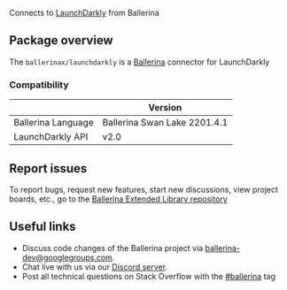 Connects to [LaunchDarkly](https://apidocs.launchdarkly.com/) from Ballerina

## Package overview
The `ballerinax/launchdarkly` is a [Ballerina](https://ballerina.io/) connector for LaunchDarkly

### Compatibility
|                    | Version                   |
|--------------------|---------------------------|
| Ballerina Language | Ballerina Swan Lake 2201.4.1|
| LaunchDarkly API   | v2.0                      |

## Report issues
To report bugs, request new features, start new discussions, view project boards, etc., go to the [Ballerina Extended Library repository](https://github.com/ballerina-platform/ballerina-extended-library)

## Useful links
- Discuss code changes of the Ballerina project via [ballerina-dev@googlegroups.com](mailto:ballerina-dev@googlegroups.com).
- Chat live with us via our [Discord server](https://discord.gg/ballerinalang).
- Post all technical questions on Stack Overflow with the [#ballerina](https://stackoverflow.com/questions/tagged/ballerina) tag
